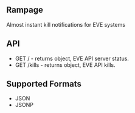 Rampage
-----
Almost instant kill notifications for EVE systems

## API
* GET / - returns object, EVE API server status.
* GET /kills - returns object, EVE API kills.

## Supported Formats
* JSON
* JSONP
